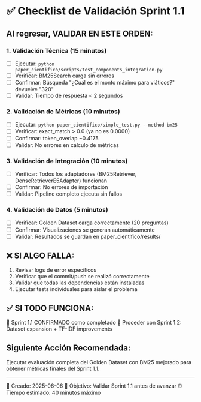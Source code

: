 # ✅ Checklist de Validación Sprint 1.1

## Al regresar, VALIDAR EN ESTE ORDEN:

### 1. Validación Técnica (15 minutos)
- [ ] Ejecutar: `python paper_cientifico/scripts/test_components_integration.py`
- [ ] Verificar: BM25Search carga sin errores
- [ ] Confirmar: Búsqueda "¿Cuál es el monto máximo para viáticos?" devuelve "320"
- [ ] Validar: Tiempo de respuesta < 2 segundos

### 2. Validación de Métricas (10 minutos)  
- [ ] Ejecutar: `python paper_cientifico/simple_test.py --method bm25`
- [ ] Verificar: exact_match > 0.0 (ya no es 0.0000)
- [ ] Confirmar: token_overlap ~0.4175
- [ ] Validar: No errores en cálculo de métricas

### 3. Validación de Integración (10 minutos)
- [ ] Verificar: Todos los adaptadores (BM25Retriever, DenseRetrieverE5Adapter) funcionan
- [ ] Confirmar: No errores de importación
- [ ] Validar: Pipeline completo ejecuta sin fallos

### 4. Validación de Datos (5 minutos)
- [ ] Verificar: Golden Dataset carga correctamente (20 preguntas)
- [ ] Confirmar: Visualizaciones se generan automáticamente
- [ ] Validar: Resultados se guardan en paper_cientifico/results/

## ❌ SI ALGO FALLA:
1. Revisar logs de error específicos
2. Verificar que el commit/push se realizó correctamente
3. Validar que todas las dependencias están instaladas
4. Ejecutar tests individuales para aislar el problema

## ✅ SI TODO FUNCIONA:
🎯 Sprint 1.1 CONFIRMADO como completado
🚀 Proceder con Sprint 1.2: Dataset expansion + TF-IDF improvements

## Siguiente Acción Recomendada:
Ejecutar evaluación completa del Golden Dataset con BM25 mejorado para obtener métricas finales del Sprint 1.1.

---
📝 Creado: 2025-06-06
🎯 Objetivo: Validar Sprint 1.1 antes de avanzar
⏰ Tiempo estimado: 40 minutos máximo
